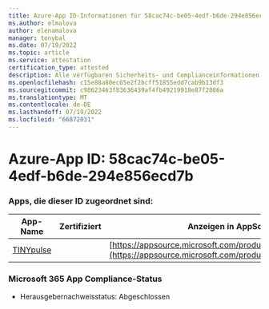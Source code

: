 ```yaml
---
title: Azure-App ID-Informationen für 58cac74c-be05-4edf-b6de-294e856ecd7b
ms.author: elmalova
author: elenamalova
manager: tonybal
ms.date: 07/19/2022
ms.topic: article
ms.service: attestation
certification_type: attested
description: Alle verfügbaren Sicherheits- und Complianceinformationen für 58cac74c-be05-4edf-b6de-294e856ecd7b.
ms.openlocfilehash: c15e88a80ec65e2f2bcff51855edd7cab9b13df3
ms.sourcegitcommit: c98623463f83636439af4fb49219918e87f2086a
ms.translationtype: MT
ms.contentlocale: de-DE
ms.lasthandoff: 07/19/2022
ms.locfileid: "66872031"
---
```

# <a name="azure-app-id-58cac74c-be05-4edf-b6de-294e856ecd7b"></a>Azure-App ID: 58cac74c-be05-4edf-b6de-294e856ecd7b


### <a name="apps-associated-with-this-id"></a>Apps, die dieser ID zugeordnet sind:
| **App-Name** | **Zertifiziert** | **Anzeigen in AppSource** |
|--------------|---------------|-----------------------|
| [TINYpulse](../forward/WA104381729.md) |  | [https://appsource.microsoft.com/product/office/WA104381729](https://appsource.microsoft.com/product/office/WA104381729) |

### <a name="microsoft-365-app-compliance-status"></a>Microsoft 365 App Compliance-Status
- Herausgebernachweisstatus: Abgeschlossen
